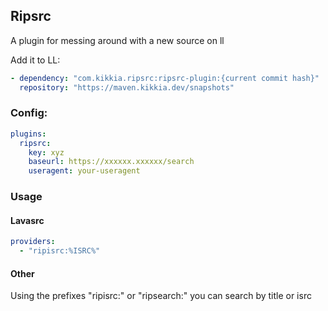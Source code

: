 ## Ripsrc
A plugin for messing around with a new source on ll

Add it to LL:
```yaml
- dependency: "com.kikkia.ripsrc:ripsrc-plugin:{current commit hash}"
  repository: "https://maven.kikkia.dev/snapshots"
```

### Config:
```yaml
plugins:
  ripsrc:
    key: xyz
    baseurl: https://xxxxxx.xxxxxx/search
    useragent: your-useragent
```

### Usage
#### Lavasrc
```yaml
providers:
  - "ripisrc:%ISRC%"
```

#### Other
Using the prefixes "ripisrc:" or "ripsearch:" you can search by title or isrc